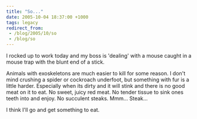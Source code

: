 ```yaml
---
title: "So..."
date: 2005-10-04 18:37:00 +1000
tags: legacy
redirect_from:
 - /blog/2005/10/so
 - /blog/so
---
```


I rocked up to work today and my boss is 'dealing' with a mouse caught in a mouse trap with the blunt end of a stick.

Animals with exoskeletons are much easier to kill for some reason. I don't mind crushing a spider or cockroach underfoot, but something with fur is a little harder. Especially when its dirty and it will stink and there is no good meat on it to eat. No sweet, juicy red meat. No tender tissue to sink ones teeth into and enjoy. No succulent steaks. Mmm... Steak...

I think I'll go and get something to eat.
